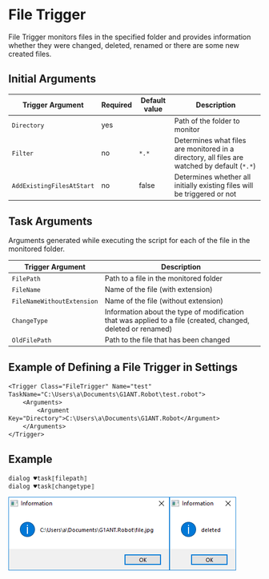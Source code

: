 # File Trigger

File Trigger monitors files in the specified folder and provides information whether they were changed, deleted, renamed or there are some new created files.

## Initial Arguments

| Trigger Argument | Required | Default value | Description |
| -------- | ---- | -------- | ------------- |
| `Directory` | yes |  | Path of the folder to monitor |
| `Filter` | no |  `*.*` | Determines what files are monitored in a directory, all files are watched by default (`*.*`) |
| `AddExistingFilesAtStart` | no | false | Determines whether all initially existing files will be triggered or not |

## Task Arguments

Arguments generated while executing the script for each of the file in the monitored folder.

| Trigger Argument | Description |
| -------- | ---- |
| `FilePath` | Path to a file in the monitored folder |
| `FileName` | Name of the file (with extension) |
| `FileNameWithoutExtension` | Name of the file (without extension) |
| `ChangeType` | Information about the type of modification that was applied to a file (created, changed, deleted or renamed) |
| `OldFilePath` | Path to the file that has been changed |

## Example of Defining a File Trigger in Settings

```G1ANT
<Trigger Class="FileTrigger" Name="test" TaskName="C:\Users\a\Documents\G1ANT.Robot\test.robot">
	<Arguments>
		<Argument Key="Directory">C:\Users\a\Documents\G1ANT.Robot</Argument>
	</Arguments>
</Trigger> 
```

## Example

```G1ANT
dialog ♥task⟦filepath⟧
dialog ♥task⟦changetype⟧
```

![img](../../.gitbook/assets/g1ant-robot-withaddons-3-125-18060-1600-2018-03-14-17-01-31_v1.png)![img](../../.gitbook/assets/g1ant-robot-withaddons-3-125-18060-1600-2018-03-14-17-08-59.png)
